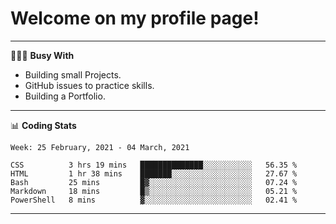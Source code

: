 # Welcome on my profile page!
<!-- print(("dralla"[::-1]+"s").capitalize()) -->

---
👨🏻‍💻 **Busy With**
* Building small Projects.
* GitHub issues to practice skills.
* Building a Portfolio.

---
📊 **Coding Stats**
<!--START_SECTION:waka-->
```text
Week: 25 February, 2021 - 04 March, 2021

CSS          3 hrs 19 mins   ██████████████░░░░░░░░░░░   56.35 % 
HTML         1 hr 38 mins    ███████░░░░░░░░░░░░░░░░░░   27.67 % 
Bash         25 mins         █▓░░░░░░░░░░░░░░░░░░░░░░░   07.24 % 
Markdown     18 mins         █▒░░░░░░░░░░░░░░░░░░░░░░░   05.21 % 
PowerShell   8 mins          ▓░░░░░░░░░░░░░░░░░░░░░░░░   02.41 % 
```
<!--END_SECTION:waka-->

---
